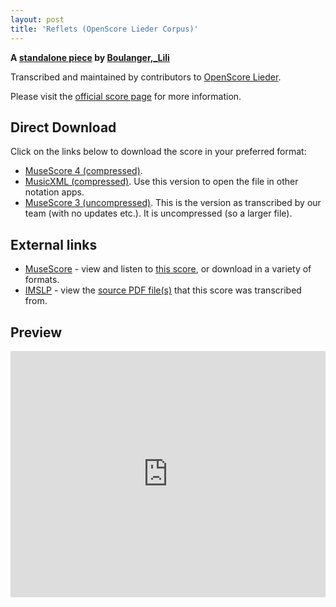 ```yaml
---
layout: post
title: 'Reflets (OpenScore Lieder Corpus)'
---
```


__A [standalone piece](https://fourscoreandmore.org/openscore/lieder/Boulanger,_Lili/_/) by [Boulanger,_Lili](https://fourscoreandmore.org/openscore/lieder/Boulanger,_Lili)__

Transcribed and maintained by contributors to [OpenScore Lieder].

Please visit the [official score page] for more information.

[official score page]: https://musescore.com/openscore-lieder-corpus/scores/5983679
[OpenScore Lieder]: https://musescore.com/openscore-lieder-corpus

## Direct Download

Click on the links below to download the score in your preferred format:
- [MuseScore 4 (compressed)](https://fourscoreandmore.org/openscore/lieder/Boulanger,_Lili/_/Reflets.mscz).
- [MusicXML (compressed)](https://fourscoreandmore.org/openscore/lieder/Boulanger,_Lili/_/Reflets.mxl). Use this version to open the file in other notation apps.
- [MuseScore 3 (uncompressed)](https://raw.githubusercontent.com/OpenScore/Lieder/refs/heads/main/scores/Boulanger,_Lili/_/Reflets/lc5983679.mscx). This is the version as transcribed by our team (with no updates etc.). It is uncompressed (so a larger file).

## External links

- [MuseScore] - view and listen to [this score][MuseScore], or download in a variety of formats.
- [IMSLP] - view the [source PDF file(s)][IMSLP] that this score was transcribed from.

[MuseScore]: https://musescore.com/score/5983679
[IMSLP]: https://imslp.org/wiki/Special:ReverseLookup/435485

## Preview

<iframe width="100%" height="394" src="https://musescore.com/openscore-lieder-corpus/scores/5983679/embed" frameborder="0" allowfullscreen allow="autoplay; fullscreen"></iframe>
